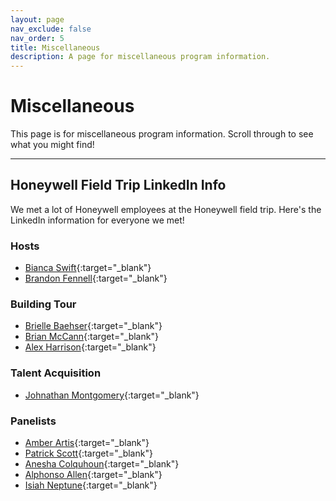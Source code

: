 ```yaml
---
layout: page
nav_exclude: false
nav_order: 5
title: Miscellaneous
description: A page for miscellaneous program information.
---
```


# Miscellaneous

This page is for miscellaneous program information. Scroll through to see what you might find!

---

## Honeywell Field Trip LinkedIn Info

We met a lot of Honeywell employees at the Honeywell field trip. Here's the LinkedIn information for everyone we met!

### Hosts

* [Bianca Swift](https://www.linkedin.com/in/bianca-swift12/){:target="_blank"}
* [Brandon Fennell](https://www.linkedin.com/in/brandon-fennell1/){:target="_blank"}

### Building Tour

* [Brielle Baehser](https://www.linkedin.com/in/briellebaehser/){:target="_blank"}
* [Brian McCann](https://www.linkedin.com/in/briantmccann/){:target="_blank"}
* [Alex Harrison](https://www.linkedin.com/in/honalex/){:target="_blank"}

### Talent Acquisition

* [Johnathan Montgomery](https://www.linkedin.com/in/johnathan/){:target="_blank"}

### Panelists

* [Amber Artis](https://www.linkedin.com/in/amber-artis-ms-57b48b1a2/){:target="_blank"}
* [Patrick Scott](https://www.linkedin.com/in/patrick-scott-60366a144/){:target="_blank"}
* [Anesha Colquhoun](https://www.linkedin.com/in/anesha-colquhoun-8973691b1/){:target="_blank"}
* [Alphonso Allen](https://www.linkedin.com/in/alphonso-allen-09b36863/){:target="_blank"}
* [Isiah Neptune](https://www.linkedin.com/in/iln32/){:target="_blank"}
